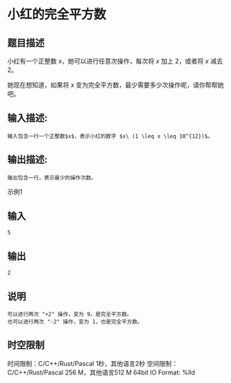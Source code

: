 # 小红的完全平方数

## 题目描述

小红有一个正整数 $x$，她可以进行任意次操作，每次将 $x$ 加上 2，或者将 $x$ 减去 2。  
  
她现在想知道，如果将 $x$ 变为完全平方数，最少需要多少次操作呢，请你帮帮她吧。

## 输入描述:
    
    
    输入包含一行一个正整数$x$，表示小红的数字 $x\ (1 \leq x \leq 10^{12})$。

## 输出描述:
    
    
    输出包含一行，表示最少的操作次数。

示例1 

## 输入
    
    
    5

## 输出
    
    
    2

## 说明
    
    
    可以进行两次 "+2" 操作，变为 9，是完全平方数。  
    也可以进行两次 "-2" 操作，变为 1，也是完全平方数。


## 时空限制

时间限制：C/C++/Rust/Pascal 1秒，其他语言2秒
空间限制：C/C++/Rust/Pascal 256 M，其他语言512 M
64bit IO Format: %lld
